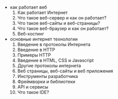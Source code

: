 - как работает веб
    1. Как работает Интернет
    2. Что такое веб-сервер и как он работает?
    3. Что такое веб-сайты и веб-страницы?
    4. Что такое веб-браузер и как он работает?
    5. Веб-хостинг
- основные интернет технологии
    1. Введение в протоколы Интернета
    2. Введение в HTTP
    3. Примеры HTTP
    4. Введение в HTML, CSS и Javascript
    5. Другие протоколы интернета
    6. Веб страницы, веб-сайты и веб приложения
    7. Инструменты разработчика
    8. Фреймворки и библиотеки
    9. API и сервисы
    10. Что такое IDE?